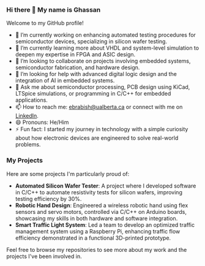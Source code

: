 ### Hi there 👋 My name is Ghassan

Welcome to my GitHub profile!

- 🔭 I’m currently working on enhancing automated testing procedures for semiconductor devices, specializing in silicon wafer testing.
- 🌱 I’m currently learning more about VHDL and system-level simulation to deepen my expertise in FPGA and ASIC design.
- 👯 I’m looking to collaborate on projects involving embedded systems, semiconductor fabrication, and hardware design.
- 🤔 I’m looking for help with advanced digital logic design and the integration of AI in embedded systems.
- 💬 Ask me about semiconductor processing, PCB design using KiCad, LTSpice simulations, or programming in C/C++ for embedded applications.
- 📫 How to reach me: [ebrabish@ualberta.ca](mailto:ebrabish@ualberta.ca) or connect with me on [LinkedIn](https://www.linkedin.com/in/ghassan-ebrabish/).
- 😄 Pronouns: He/Him
- ⚡ Fun fact: I started my journey in technology with a simple curiosity about how electronic devices are engineered to solve real-world problems.

### My Projects
Here are some projects I'm particularly proud of:
- **Automated Silicon Wafer Tester**: A project where I developed software in C/C++ to automate resistivity tests for silicon wafers, improving testing efficiency by 30%.
- **Robotic Hand Design**: Engineered a wireless robotic hand using flex sensors and servo motors, controlled via C/C++ on Arduino boards, showcasing my skills in both hardware and software integration.
- **Smart Traffic Light System**: Led a team to develop an optimized traffic management system using a Raspberry Pi, enhancing traffic flow efficiency demonstrated in a functional 3D-printed prototype.

Feel free to browse my repositories to see more about my work and the projects I've been involved in.
